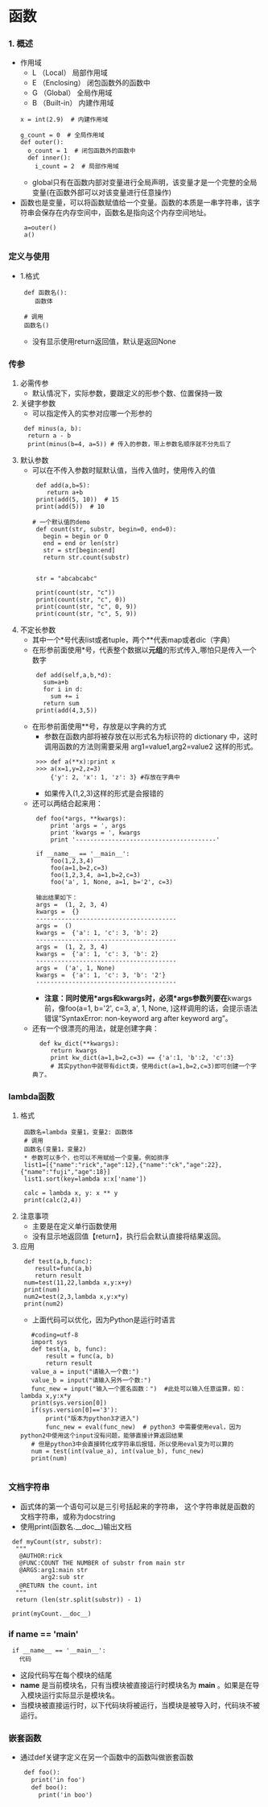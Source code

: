 # 函数
### 1. 概述
* 作用域
  * L （Local） 局部作用域
  * E （Enclosing） 闭包函数外的函数中
  * G （Global） 全局作用域
  * B （Built-in） 内建作用域
  ```
  x = int(2.9)  # 内建作用域

  g_count = 0  # 全局作用域
  def outer():
    o_count = 1  # 闭包函数外的函数中
    def inner():
      i_count = 2  # 局部作用域
  ```
  * global只有在函数内部对变量进行全局声明，该变量才是一个完整的全局变量(在函数外部可以对该变量进行任意操作)
* 函数也是变量，可以将函数赋值给一个变量。函数的本质是一串字符串，该字符串会保存在内存空间中，函数名是指向这个内存空间地址。
  ```
   a=outer()
   a()
  ```
### 定义与使用
* 1.格式
  ```
   def 函数名():
      函数体

   # 调用
   函数名()
  ```
  * 没有显示使用return返回值，默认是返回None
### 传参
  1. 必需传参
     * 默认情况下，实际参数，要跟定义的形参个数、位置保持一致
  2. 关键字参数
     * 可以指定传入的实参对应哪一个形参的
     ```
      def minus(a, b):
       return a - b
       print(minus(b=4, a=5)) # 传入的参数，带上参数名顺序就不分先后了
     ```
  3. 默认参数
     * 可以在不传入参数时赋默认值，当传入值时，使用传入的值
        ```
         def add(a,b=5):
            return a+b
         print(add(5, 10))  # 15
         print(add(5))  # 10
        ```
        ```
        # 一个默认值的demo
         def count(str, substr, begin=0, end=0):
           begin = begin or 0
           end = end or len(str)
           str = str[begin:end]
           return str.count(substr)


         str = "abcabcabc"

         print(count(str, "c"))
         print(count(str, "c", 0))
         print(count(str, "c", 0, 9))
         print(count(str, "c", 5, 9))
        ```
  4. 不定长参数
     * 其中一个*号代表list或者tuple，两个\*\*代表map或者dic（字典）
     * 在形参前面使用*号，代表整个数据以**元组**的形式传入,哪怕只是传入一个数字
       ```
        def add(self,a,b,*d):
          sum=a+b
          for i in d:
            sum += i
          return sum
        print(add(4,3,5))
       ```
     * 在形参前面使用**号，存放是以字典的方式
       * 参数在函数内部将被存放在以形式名为标识符的 dictionary 中，这时调用函数的方法则需要采用 arg1=value1,arg2=value2 这样的形式。
       ```
        >>> def a(**x):print x
        >>> a(x=1,y=2,z=3)
            {'y': 2, 'x': 1, 'z': 3} #存放在字典中
       ```
       * 如果传入(1,2,3)这样的形式是会报错的
     * 还可以两结合起来用：
       ```
        def foo(*args, **kwargs):
            print 'args = ', args
            print 'kwargs = ', kwargs
            print '---------------------------------------'
         
        if __name__ == '__main__':
            foo(1,2,3,4)
            foo(a=1,b=2,c=3)
            foo(1,2,3,4, a=1,b=2,c=3)
            foo('a', 1, None, a=1, b='2', c=3)
            
        输出结果如下：
        args =  (1, 2, 3, 4) 
        kwargs =  {} 
        --------------------------------------- 
        args =  () 
        kwargs =  {'a': 1, 'c': 3, 'b': 2} 
        --------------------------------------- 
        args =  (1, 2, 3, 4) 
        kwargs =  {'a': 1, 'c': 3, 'b': 2} 
        --------------------------------------- 
        args =  ('a', 1, None) 
        kwargs =  {'a': 1, 'c': 3, 'b': '2'} 
        ---------------------------------------
       ```
       * **注意：**同时使用*args和**kwargs时，必须*args参数列要在**kwargs前，像foo(a=1, b='2', c=3, a', 1, None, )这样调用的话，会提示语法错误“SyntaxError: non-keyword arg after keyword arg”。
     * 还有一个很漂亮的用法，就是创建字典：
       ```
         def kw_dict(**kwargs):
            return kwargs
            print kw_dict(a=1,b=2,c=3) == {'a':1, 'b':2, 'c':3}
            # 其实python中就带有dict类，使用dict(a=1,b=2,c=3)即可创建一个字典了。
       ```
### lambda函数
  1. 格式
     ```
      函数名=lambda 变量1，变量2: 函数体
      # 调用
      函数名(变量1，变量2)
	  * 参数可以多个，也可以不用赋给一个变量。例如排序
	  list1=[{"name":"rick","age":12},{"name":"ck","age":22},{"name":"fuji","age":18}]
	  list1.sort(key=lambda x:x['name'])
     ```
     ```
      calc = lambda x, y: x ** y
      print(calc(2,4))
     ```
  2. 注意事项
     * 主要是在定义单行函数使用
     * 没有显示地返回值【return】，执行后会默认直接将结果返回。
  3. 应用
     ```
	  def test(a,b,func):
	     result=func(a,b)
		 return result
	  num=test(11,22,lambda x,y:x+y)
	  print(num)
      num2=test(2,3,lambda x,y:x*y)
      print(num2) 	  
	 ```
	 * 上面代码可以优化，因为Python是运行时语言
	 ```
		#coding=utf-8
		import sys
		def test(a, b, func):
			result = func(a, b)
			return result
		value_a = input("请输入一个数:")
		value_b = input("请输入另外一个数:")
		func_new = input("输入一个匿名函数：")  #此处可以输入任意运算，如：lambda x,y:x*y
		print(sys.version[0])
		if(sys.version[0]=='3'):
			print("版本为python3才进入")
			func_new = eval(func_new)  # python3 中需要使用eval，因为python2中使用这个input没有问题，能够直接计算返回结果
		# 但是python3中会直接转化成字符串后报错，所以使用eval变为可以算的
		num = test(int(value_a), int(value_b), func_new)
		print(num)
		
	 ```

### 文档字符串
  * 函式体的第一个语句可以是三引号括起来的字符串， 这个字符串就是函数的
文档字符串，或称为docstring
  * 使用print(函数名.\_\_doc_\_\)输出文档

  ```
   def myCount(str, substr):
    """
     @AUTHOR:rick
     @FUNC:COUNT THE NUMBER of substr from main str
     @ARGS:arg1:main str
           arg2:sub str
     @RETURN the count，int
    """
    return (len(str.split(substr)) - 1)

   print(myCount.__doc__)
  ```


### if __name__ == '__main__'
  ```
   if __name__ == '__main__':
     代码
  ```
  * 这段代码写在每个模块的结尾
  * __name__ 是当前模块名，只有当模块被直接运行时模块名为 __main__ 。如果是在导入模块运行实际显示是模块名。
  * 当模块被直接运行时，以下代码块将被运行，当模块是被导入时，代码块不被运行。

### 嵌套函数
* 通过def关键字定义在另一个函数中的函数叫做嵌套函数
  ```html
   def foo():
     print('in foo')
     def boo():
       print('in boo')   
  ```